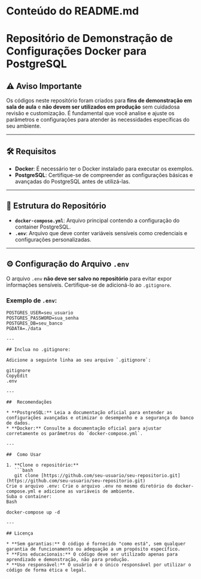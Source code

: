 # Conteúdo do README.md
# Repositório de Demonstração de Configurações Docker para PostgreSQL

## ⚠️ Aviso Importante
Os códigos neste repositório foram criados para **fins de demonstração em sala de aula** e **não devem ser utilizados em produção** sem cuidadosa revisão e customização. É fundamental que você analise e ajuste os parâmetros e configurações para atender às necessidades específicas do seu ambiente.

---

## 🛠️ Requisitos

- **Docker**: É necessário ter o Docker instalado para executar os exemplos.  
- **PostgreSQL**: Certifique-se de compreender as configurações básicas e avançadas do PostgreSQL antes de utilizá-las.

---

## 📂 Estrutura do Repositório
- **`docker-compose.yml`**: Arquivo principal contendo a configuração do container PostgreSQL.  
- **`.env`**: Arquivo que deve conter variáveis sensíveis como credenciais e configurações personalizadas.

---

## ⚙️ Configuração do Arquivo `.env`

O arquivo `.env` **não deve ser salvo no repositório** para evitar expor informações sensíveis. Certifique-se de adicioná-lo ao `.gitignore`.

### Exemplo de `.env`:
```env
POSTGRES_USER=seu_usuario
POSTGRES_PASSWORD=sua_senha
POSTGRES_DB=seu_banco
PGDATA=./data

---

## Inclua no .gitignore:

Adicione a seguinte linha ao seu arquivo `.gitignore`:

gitignore
CopyEdit
.env

---

##  Recomendações

* **PostgreSQL:** Leia a documentação oficial para entender as configurações avançadas e otimizar o desempenho e a segurança do banco de dados.
* **Docker:** Consulte a documentação oficial para ajustar corretamente os parâmetros do `docker-compose.yml`.

---

##  Como Usar

1. **Clone o repositório:**
   ```bash
   git clone [https://github.com/seu-usuario/seu-repositorio.git](https://github.com/seu-usuario/seu-repositorio.git)
Crie o arquivo .env: Crie o arquivo .env no mesmo diretório do docker-compose.yml e adicione as variáveis de ambiente.
Suba o container:
Bash

docker-compose up -d

---

## Licença

* **Sem garantias:** O código é fornecido "como está", sem qualquer garantia de funcionamento ou adequação a um propósito específico.
* **Fins educacionais:** O código deve ser utilizado apenas para aprendizado e demonstração, não para produção.
* **Uso responsável:** O usuário é o único responsável por utilizar o código de forma ética e legal.